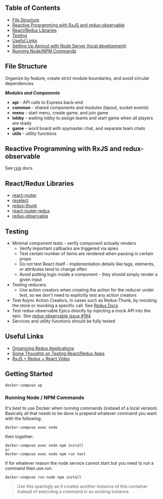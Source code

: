 ## Table of Contents
- [File Structure](#file-structure)
- [Reactive Programming with RxJS and redux-observable](#reactive-programming-with-rxjs-and-redux-observable)
- [React/Redux Libraries](#react-redux-libraries)
- [Testing](#testing)
- [Useful Links](#useful-links)
- [Setting Up Apricot with Node Server (local development)](#setting-up-apricot-with-node-server-local-development)
- [Running Node/NPM Commands](#running-node-npm-commands)

## File Structure
Organize by feature, create strict module boundaries, and avoid circular dependencies

***Modules and Components***
- **api** - API calls to Express back-end
- **common** - shared components and modules (layout, socket events)
- **menu** - start menu, create game, and join game
- **lobby** - waiting lobby to assign teams and start game when all players are ready
- **game** - word board with spymaster chat, and separate team chats
- **utils** - utility functions

## Reactive Programming with RxJS and redux-observable
See [rxjs](docs/rxjs.md) docs.

## React/Redux Libraries
- [react-router](https://reacttraining.com/react-router/)
- [reselect](https://github.com/reactjs/reselect)
- [redux-thunk](https://github.com/gaearon/redux-thunk)
- [react-router-redux](https://github.com/reactjs/react-router-redux)
- [redux-observable](https://redux-observable.js.org/)

## Testing
- Minimal component tests - verify component actually renders
  - Verify important callbacks are triggered via spies
  - Test certain number of items are rendered when passing in certain props
  - Do not test React itself - implementation details like tags, elements, or attributes tend to change often
  - Avoid putting logic inside a component - they should simply render a given input
- Testing reducers
  - Use action creators when creating the action for the reducer under test, so we don't need to explicitly test any action creators
- Test Async Action Creators, in cases such as Redux-Thunk, by mocking the store or mocking a specific call. See [Redux Docs](http://redux.js.org/docs/recipes/WritingTests.html)
- Test redux-observable Epics directly by injecting a mock API into the epic. See [redux-observable issue #194](https://github.com/redux-observable/redux-observable/issues/194)
- Services and utility functions should be fully tested

## Useful Links
- [Organizing Redux Applications](https://jaysoo.ca/2016/02/28/organizing-redux-application/)
- [Some Thoughts on Testing React/Redux Apps](https://medium.com/javascript-inside/some-thoughts-on-testing-react-redux-applications-8571fbc1b78f)
- [RxJS + Redux + React Video](https://www.youtube.com/watch?v=AslncyG8whg)

## Getting Started
```
docker-compose up
```

### Running Node / NPM Commands
It's best to use Docker when running commands (instead of a local version).
Basically all that needs to be done is prepend whatever command you want with the following:
```
docker-compose exec node
```
then together:
```
docker-compose exec node npm install
or
docker-compose exec node npm run test
```

If for whatever reason the node service cannot start but you need to run a command then use _run_.
```
docker-compose run node npm install
```
> Use this sparingly as it creates another instance of this container instead of executing a command in an existing instance.
